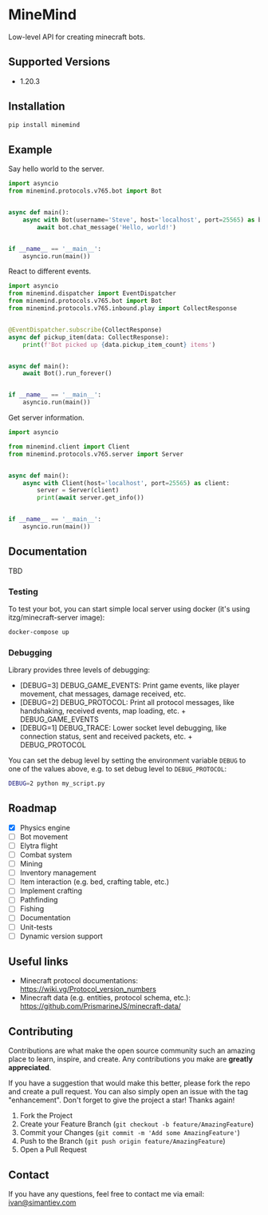 # MineMind

Low-level API for creating minecraft bots.


## Supported Versions

- 1.20.3

## Installation

```bash
pip install minemind
```

## Example

Say hello world to the server.

````python
import asyncio
from minemind.protocols.v765.bot import Bot


async def main():
    async with Bot(username='Steve', host='localhost', port=25565) as bot:
        await bot.chat_message('Hello, world!')


if __name__ == '__main__':
    asyncio.run(main())
````

React to different events.

````python
import asyncio
from minemind.dispatcher import EventDispatcher
from minemind.protocols.v765.bot import Bot
from minemind.protocols.v765.inbound.play import CollectResponse


@EventDispatcher.subscribe(CollectResponse)
async def pickup_item(data: CollectResponse):
    print(f'Bot picked up {data.pickup_item_count} items')


async def main():
    await Bot().run_forever()


if __name__ == '__main__':
    asyncio.run(main())
````

Get server information.

````python
import asyncio

from minemind.client import Client
from minemind.protocols.v765.server import Server


async def main():
    async with Client(host='localhost', port=25565) as client:
        server = Server(client)
        print(await server.get_info())


if __name__ == '__main__':
    asyncio.run(main())
````

## Documentation
TBD

### Testing
To test your bot, you can start simple local server using docker (it's using itzg/minecraft-server image):
```bash
docker-compose up
````

### Debugging
Library provides three levels of debugging:
- [DEBUG=3] DEBUG_GAME_EVENTS: Print game events, like player movement, chat messages, damage received, etc.
- [DEBUG=2] DEBUG_PROTOCOL: Print all protocol messages, like handshaking, received events, map loading, etc. + DEBUG_GAME_EVENTS
- [DEBUG=1] DEBUG_TRACE: Lower socket level debugging, like connection status, sent and received packets, etc. + DEBUG_PROTOCOL

You can set the debug level by setting the environment variable `DEBUG` to one of the values above, e.g. to set debug level to `DEBUG_PROTOCOL`:
```bash
DEBUG=2 python my_script.py
```

## Roadmap

- [x] Physics engine
- [ ] Bot movement
- [ ] Elytra flight
- [ ] Combat system
- [ ] Mining
- [ ] Inventory management
- [ ] Item interaction (e.g. bed, crafting table, etc.)
- [ ] Implement crafting
- [ ] Pathfinding
- [ ] Fishing
- [ ] Documentation
- [ ] Unit-tests
- [ ] Dynamic version support

## Useful links

- Minecraft protocol documentations: https://wiki.vg/Protocol_version_numbers 
- Minecraft data (e.g. entities, protocol schema, etc.): https://github.com/PrismarineJS/minecraft-data/

## Contributing
Contributions are what make the open source community such an amazing place to learn, inspire, and create. Any contributions you make are **greatly appreciated**.

If you have a suggestion that would make this better, please fork the repo and create a pull request. You can also simply open an issue with the tag "enhancement".
Don't forget to give the project a star! Thanks again!

1. Fork the Project
2. Create your Feature Branch (`git checkout -b feature/AmazingFeature`)
3. Commit your Changes (`git commit -m 'Add some AmazingFeature'`)
4. Push to the Branch (`git push origin feature/AmazingFeature`)
5. Open a Pull Request

## Contact
If you have any questions, feel free to contact me via email: [ivan@simantiev.com](mailto:ivan@simantiev.com)
